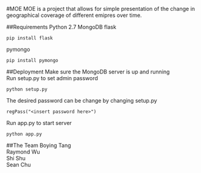 #MOE
MOE is a project that allows for simple presentation of the change in geographical coverage of different emipres over time.

##Requirements
Python 2.7
MongoDB
flask
```
pip install flask
```
pymongo
```
pip install pymongo
```

##Deployment
Make sure the MongoDB server is up and running  
Run setup.py to set admin password
```
python setup.py
```
The desired password can be change by changing setup.py
```
regPass("<insert password here>")

```
Run app.py to start server
```
python app.py
```
##The Team
Boying Tang  
Raymond Wu  
Shi Shu  
Sean Chu